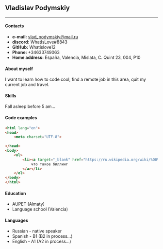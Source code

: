 
## Vladislav Podymskiy
___
#### Contacts
- __e-mail:__ vlad_podymskiy@mail.ru
- __discord:__ WhatIsLove#8843
- __GitHub:__ Whatislove12
- __Phone:__ +34633749063
- __Home address:__ España, Valencia, Mislata, C. Quint 23, 004, P10
#### About myself
I want to learn how to code cool, find a remote job in this area, quit my current job and travel.
#### Skills
Fall asleep before 5 am...
#### Code examples

```html
<html lang="en">
<head>
    <meta charset="UTF-8">
   
</head>
<body>
    <ol>
        <li><a target="_blank" href="https://ru.wikipedia.org/wiki/%D0%91%D0%B8%D0%BB%D0%BB%D0%B8%D0%BD%D0%B3">
            что такое биллинг
        </a></li>
    </ol>
</body>
</html>
```

#### Education
- AUPET (Almaty)
- Language school (Valencia)
#### Languages
- Russian - native speaker
- Spanish - B1 (B2 in process...)
- English - A1 (A2 in process…)
